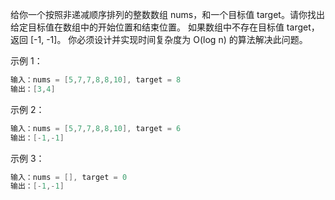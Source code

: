 
给你一个按照非递减顺序排列的整数数组 nums，和一个目标值 target。请你找出给定目标值在数组中的开始位置和结束位置。
如果数组中不存在目标值 target，返回 [-1, -1]。
你必须设计并实现时间复杂度为 O(log n) 的算法解决此问题。

示例 1：
```go
输入：nums = [5,7,7,8,8,10], target = 8
输出：[3,4]
```

示例 2：
```go
输入：nums = [5,7,7,8,8,10], target = 6
输出：[-1,-1]
```

示例 3：
```go
输入：nums = [], target = 0
输出：[-1,-1]
```


